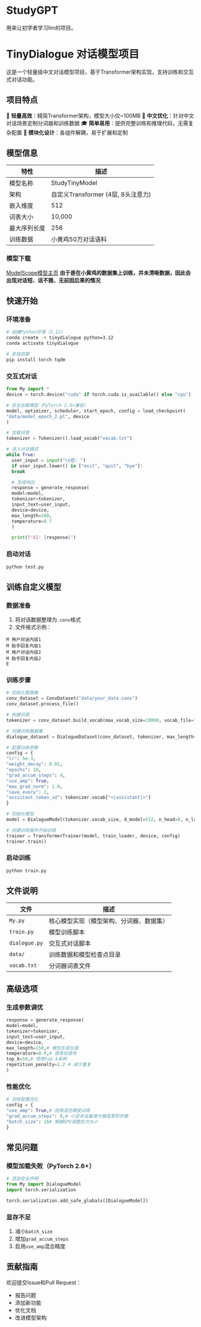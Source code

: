 # StudyGPT
用来让初学者学习llm的项目。
# TinyDialogue 对话模型项目

这是一个轻量级中文对话模型项目，基于Transformer架构实现，支持训练和交互式对话功能。

## 项目特点

🚀 **轻量高效**：精简Transformer架构，模型大小仅~100MB
💬 **中文优化**：针对中文对话场景定制分词器和训练数据
🎓 **简单易用**：提供完整训练和推理代码，无需复杂配置
🔧 **模块化设计**：各组件解耦，易于扩展和定制

## 模型信息

| 特性 | 描述 |
|------|------|
| 模型名称 | StudyTinyModel |
| 架构 | 自定义Transformer (4层, 8头注意力) |
| 嵌入维度 | 512 |
| 词表大小 | 10,000 |
| 最大序列长度 | 256 |
| 训练数据 | 小黄鸡50万对话语料 |
### 模型下载
[ModelScope模型主页](https://www.modelscope.cn/models/fenuolian/StudyTinyModel/summary)
**由于是在小黄鸡的数据集上训练，并未清晰数据，因此会出现对话短、话不雅、无前因后果的情况**
## 快速开始

### 环境准备

```bash
# 创建Python环境（3.12）
conda create -n tinydialogue python=3.12
conda activate tinydialogue

# 安装依赖
pip install torch tqdm
```

### 交互式对话

```python
from My import *
device = torch.device("cuda" if torch.cuda.is_available() else "cpu")

# 安全加载模型（PyTorch 2.6+兼容）
model, optimizer, scheduler, start_epoch, config = load_checkpoint(
"data/model_epoch_2.pt", device
)

# 加载词表
tokenizer = Tokenizer().load_vocab("vocab.txt")

# 进入对话模式
while True:
  user_input = input("\n您: ")
  if user_input.lower() in ["exit", "quit", "bye"]:
  break

  # 生成响应
  response = generate_response(
  model=model,
  tokenizer=tokenizer,
  input_text=user_input,
  device=device,
  max_length=100,
  temperature=0.7
  )

  print(f"AI: {response}")
```

### 启动对话
```bash
python test.py
```

## 训练自定义模型

### 数据准备
1. 将对话数据整理为`.conv`格式
2. 文件格式示例：
```
M 用户对话内容1
M 助手回复内容1
M 用户对话内容2
M 助手回复内容2
E
```

### 训练步骤
```python
# 初始化数据集
conv_dataset = ConvDataset("data/your_data.conv")
conv_dataset.process_file()

# 构建词表
tokenizer = conv_dataset.build_vocab(max_vocab_size=10000, vocab_file="vocab.txt")

# 创建训练数据集
dialogue_dataset = DialogueDataset(conv_dataset, tokenizer, max_length=256)

# 配置训练参数
config = {
"lr": 5e-3,
"weight_decay": 0.01,
"epochs": 10,
"grad_accum_steps": 4,
"use_amp": True,
"max_grad_norm": 1.0,
"save_every": 2,
"assistant_token_id": tokenizer.vocab["<|assistant|>"]
}

# 初始化模型
model = DialogueModel(tokenizer.vocab_size, d_model=512, n_head=8, n_layers=4)

# 创建训练器并开始训练
trainer = TransformerTrainer(model, train_loader, device, config)
trainer.train()
```

### 启动训练
```bash
python train.py
```

## 文件说明

| 文件 | 描述 |
|------|------|
| `My.py` | 核心模型实现（模型架构、分词器、数据集） |
| `train.py` | 模型训练脚本 |
| `dialogue.py` | 交互式对话脚本 |
| `data/` | 训练数据和模型检查点目录 |
| `vocab.txt` | 分词器词表文件 |

## 高级选项

### 生成参数调优
```python
response = generate_response(
model=model,
tokenizer=tokenizer,
input_text=user_input,
device=device,
max_length=150,# 增加生成长度
temperature=0.9,# 提高创造性
top_k=50,# 使用top-k采样
repetition_penalty=1.2 # 减少重复
)
```

### 性能优化
```python
# 训练配置优化
config = {
"use_amp": True,# 启用混合精度训练
"grad_accum_steps": 8,# 小显存设备增大梯度累积步数
"batch_size": 16# 根据GPU调整批次大小
}
```

## 常见问题

### 模型加载失败（PyTorch 2.6+）
```python
# 添加安全声明
from My import DialogueModel
import torch.serialization

torch.serialization.add_safe_globals([DialogueModel])
```

### 显存不足
1. 减小`batch_size`
2. 增加`grad_accum_steps`
3. 启用`use_amp`混合精度

## 贡献指南

欢迎提交Issue和Pull Request：
- 报告问题
- 添加新功能
- 优化文档
- 改进模型架构
